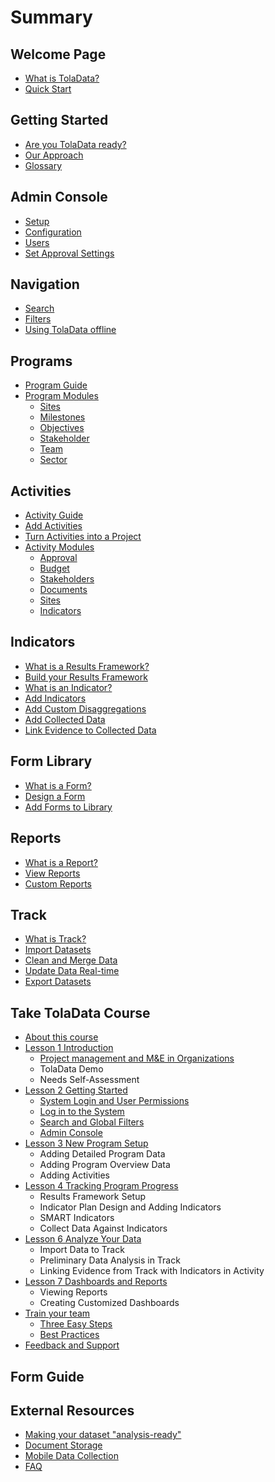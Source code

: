 # Summary

## Welcome Page

* [What is TolaData?](README.md)
* [Quick Start](1-welcome/quick-start.md)

## Getting Started

* [Are you TolaData ready?](2-getting-started/preparing-for-toladata.md)
* [Our Approach](2-getting-started/history-and-approach.md)
* [Glossary](12-learn-toladata/glossary.md)

## Admin Console

* [Setup](4-manage-users/setup.md)
* [Configuration](4-manage-users/configuration.md)
* [Users](4-manage-users/add-new-users.md)
* [Set Approval Settings](4-manage-users/set-approval-settings.md)

## Navigation

* [Search](5-navigation/search.md)
* [Filters](5-navigation/filters.md)
* [Using TolaData offline](offline-use-of-toladata.md)

## Programs

* [Program Guide](6-programs/program-guide.md)
* [Program Modules](6-programs/program-modules.md)
  * [Sites](6-programs/program-modules.md)
  * [Milestones](6-programs/milestones.md)
  * [Objectives](6-programs/objectives.md)
  * [Stakeholder](6-programs/stakeholder.md)
  * [Team](6-programs/team.md)
  * [Sector](6-programs/sector.md)

## Activities

* [Activity Guide](7-activities/what-is-an-activity.md)
* [Add Activities](7-activities/add-activity.md)
* [Turn Activities into a Project](7-activities/promoting-an-activity-to-a-project.md)
* [Activity Modules](7-activities/activity-modules.md)
  * [Approval](7-activities/approval.md)
  * [Budget](7-activities/budget.md)
  * [Stakeholders](7-activities/stakeholders.md)
  * [Documents](7-activities/documents.md)
  * [Sites](7-activities/sites.md)
  * [Indicators](7-activities/indicators.md)

## Indicators

* [What is a Results Framework?](6-programs/what-is-a-results-framework.md)
* [Build your Results Framework](6-programs/adding-levels.md)
* [What is an Indicator?](8-indicators/what-is-an-indicator.md)
* [Add Indicators](8-indicators/adding-indicators.md)
* [Add Custom Disaggregations](8-indicators/adding-indicator-disaggregations.md)
* [Add Collected Data](8-indicators/adding-collected-data.md)
* [Link Evidence to Collected Data](8-indicators/linking-evidence-to-collected-data.md)

## Form Library

* [What is a Form?](9-form-library/what-is-a-form.md)
* [Design a Form](9-form-library/designing-a-form.md)
* [Add Forms to Library](9-form-library/adding-forms-to-library.md)

## Reports

* [What is a Report?](10-reports/what-is-a-report.md)
* [View Reports](10-reports/viewing-reports.md)
* [Custom Reports](10-reports/custom-reports.md)

## Track

* [What is Track?](what-is-track.md)
* [Import Datasets](import-datasets.md)
* [Clean and Merge Data](clean-and-merge-data.md)
* [Update Data Real-time](update-data-real-time.md)
* [Export Datasets](export-datasets.md)

## Take TolaData Course

* [About this course](12-learn-toladata/about-this-course.md)
* [Lesson 1 Introduction](12-learn-toladata/lesson-1-test.md)
  * [Project management and M&E in Organizations](12-learn-toladata/lesson-1-test/project-management-and-mande-in-organizations.md)
  * TolaData Demo
  * Needs Self-Assessment
* [Lesson 2 Getting Started](12-learn-toladata/unit-2-getting-started-with-toladata.md)
  * [System Login and User Permissions](12-learn-toladata/unit-2-getting-started-with-toladata/system-login-and-user-permissions.md)
  * [Log in to the System](12-learn-toladata/unit-2-getting-started-with-toladata/log-in-to-the-system.md)
  * [Search and Global Filters](12-learn-toladata/unit-2-getting-started-with-toladata/search-and-global-filters.md)
  * [Admin Console](12-learn-toladata/unit-2-getting-started-with-toladata/admin-console.md)
* [Lesson 3 New Program Setup](12-learn-toladata/unit-3-new-program-setup.md)
  * Adding Detailed Program Data
  * Adding Program Overview Data
  * Adding Activities
* [Lesson 4 Tracking Program Progress](12-learn-toladata/unit-4-tracking-program-progress.md)
  * Results Framework Setup
  * Indicator Plan Design and Adding Indicators
  * SMART Indicators
  * Collect Data Against Indicators
* [Lesson 6 Analyze Your Data](12-learn-toladata/unit-6-analyze-your-data.md)
  * Import Data to Track
  * Preliminary Data Analysis in Track
  * Linking Evidence from Track with Indicators in Activity
* [Lesson 7 Dashboards and Reports](12-learn-toladata/unit-7-creating-dashboards-and-reports.md)
  * Viewing Reports
  * Creating Customized Dashboards
* [Train your team](12-learn-toladata/train-your-team.md)
  * [Three Easy Steps](12-learn-toladata/train-team.md)
  * [Best Practices](12-learn-toladata/become-a-trainer.md)
* [Feedback and Support](12-learn-toladata/send-your-system-requests.md)

## Form Guide

## External Resources

* [Making your dataset "analysis-ready"](making-your-dataset-analysis-ready.md)
* [Document Storage](document-storage.md)
* [Mobile Data Collection ](mobile-data-collection.md)
* [FAQ](faq.md)

